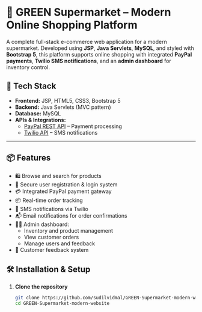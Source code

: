 # 🛒 GREEN Supermarket – Modern Online Shopping Platform

A complete full-stack e-commerce web application for a modern supermarket. Developed using **JSP**, **Java Servlets**, **MySQL**, and styled with **Bootstrap 5**, this platform supports online shopping with integrated **PayPal payments**, **Twilio SMS notifications**, and an **admin dashboard** for inventory control.


## 🧰 Tech Stack

- **Frontend:** JSP, HTML5, CSS3, Bootstrap 5
- **Backend:** Java Servlets (MVC pattern)
- **Database:** MySQL
- **APIs & Integrations:**
  - [PayPal REST API](https://developer.paypal.com/docs/api/overview/) – Payment processing
  - [Twilio API](https://www.twilio.com/docs/usage/api) – SMS notifications

---

## 📦 Features

- 🛍️ Browse and search for products
- 🔐 Secure user registration & login system
- 💳 Integrated PayPal payment gateway
- 📦 Real-time order tracking
- 📲 SMS notifications via Twilio
- 📬 Email notifications for order confirmations
- 🧑‍💼 Admin dashboard:
  - Inventory and product management
  - View customer orders
  - Manage users and feedback
- 💬 Customer feedback system


## 🛠️ Installation & Setup

1. **Clone the repository**
   ```bash
   git clone https://github.com/sudilvidmal/GREEN-Supermarket-modern-website.git
   cd GREEN-Supermarket-modern-website
